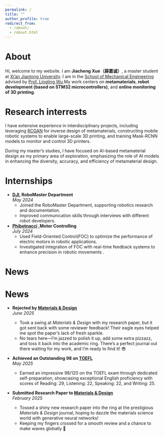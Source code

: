 ```yaml
---
permalink: /
title: ""
author_profile: true
redirect_from: 
  - /about/
  - /about.html
---
```


# About
Hi, welcome to my website. I am **Jiacheng Xue（薛嘉诚）**, a master student at [Xi’an Jiaotong University](https://en.xjtu.edu.cn/). I am in the [School of Mechanical Engineering](https://mec.xjtu.edu.cn/) advised by [Prof. Lingling Wu](https://gr.xjtu.edu.cn/en/web/lingling.wu/home).My work centers on **metamaterials**, **robot development (based on STM32 microcontrollers)**, and **online monitoring of 3D printing**.


# Research interrests

I have extensive experience in interdisciplinary projects, including leveraging [RCGAN](https://www.sciencedirect.com/science/article/abs/pii/S0008622320306734?via%3Dihub) for inverse design of metamaterials, constructing mobile robotic systems to enable large-scale 3D printing, and training Mask-RCNN models to monitor and control 3D printers. 

During my master’s studies, I have focused on AI-based metamaterial design as my primary area of exploration, emphasizing the role of AI models in enhancing the diversity, accuracy, and efficiency of metamaterial design.


# Internships

- **[DJI](https://www.dji.com/cn), RoboMaster Department**  
  *May 2024*  
  - Joined the RoboMaster Department, supporting robotics research and documentation.  
  - Improved communication skills through interviews with different robot developers.
- **[Phibotnacci](https://www.phibotnacci.com/home) ,Motor Controlling**  
  *July 2024*  
  - Used Field-Oriented Control(FOC) to optimize the performance of electric motors in robotic applications.
  - Investigated integration of FOC with real-time feedback systems to enhance precision in robotic movements .

# News
# News
- **Rejected by [Materials & Design](https://www.sciencedirect.com/journal/materials-and-design)**  
  *June 2025*  
  - Took a swing at *Materials & Design* with my research paper, but it got sent back with some reviewer feedback! Their eagle eyes helped me spot the paper’s lack of fresh sparkle. 
  - No tears here—I’m jazzed to polish it up, add some extra pizzazz, and toss it back into the academic ring. There’s a perfect journal out there waiting for my work, and I’m ready to find it! 😎

- **Achieved an Outstanding 98 on [TOEFL](https://www.ets.org/toefl.html)**  
  *May 2025*  
  - Earned an impressive 98/120 on the TOEFL exam through dedicated self-preparation, showcasing exceptional English proficiency with scores of Reading: 29, Listening: 22, Speaking: 22, and Writing: 25. 

- **Submitted Research Paper to [Materials & Design](https://www.sciencedirect.com/journal/materials-and-design)**  
  *February 2025*  
  - Tossed a shiny new research paper into the ring at the prestigious *Materials & Design* journal, hoping to dazzle the materials science world with generative neural networks! 
  - Keeping my fingers crossed for a smooth review and a chance to make waves globally 🙏